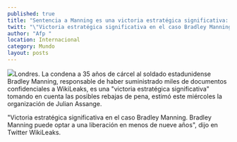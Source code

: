 ```yaml
---
published: true
title: "Sentencia a Manning es una victoria estratégica significativa: Wikileaks"
twitt: "\"Victoria estratégica significativa en el caso Bradley Manning. Bradley Manning puede optar a una liberación en menos de nueve años\", dijo en Twitter la organización de Julian Assange"
author: "Afp "
location: Internacional
category: Mundo
layout: posts
---
```


![](http://i.imgur.com/JjnXxrbm.jpg)Londres. La condena a 35 años de cárcel al soldado estadunidense Bradley Manning, responsable de haber suministrado miles de documentos confidenciales a WikiLeaks, es una "victoria estratégica significativa" tomando en cuenta las posibles rebajas de pena, estimó este miércoles la organización de Julian Assange.

"Victoria estratégica significativa en el caso Bradley Manning. Bradley Manning puede optar a una liberación en menos de nueve años", dijo en Twitter WikiLeaks.

